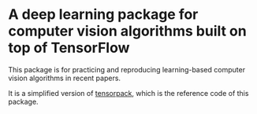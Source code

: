 # A deep learning package for computer vision algorithms built on top of TensorFlow
This package is for practicing and reproducing learning-based computer vision algorithms in recent papers.

It is a simplified version of [tensorpack](https://github.com/ppwwyyxx/tensorpack), which is the reference code of this package.


